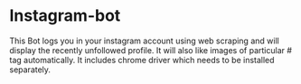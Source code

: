 # Instagram-bot
This Bot logs you in your instagram account using web scraping and will display the recently unfollowed profile. It will also like images of particular # tag automatically.
It includes chrome driver which needs to be installed separately.
